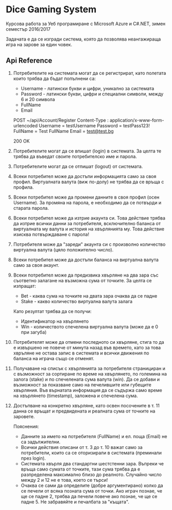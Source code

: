 # Dice Gaming System
Курсова работа за Уеб програмиране с Microsoft Azure и C#.NET, зимен семестър 2016/2017

Задачата е да се изгради система, която да позволява неангажираща игра на зарове за един човек.

## Api Reference
1. Потребителите на системата могат да се регистрират, като полетата които трябва да бъдат попълнени са:
    - Username - латински букви и цифри, уникално за системата
    - Password - латински букви, цифри и специални символи, между 6 и 20 символа
    - FullName
    - Email


    POST ~/api/Account/Register
    Content-Type : application/x-www-form-urlencoded
    Username = testUsername
    Password = testPass123!
    FullName = Test FullName
    Email = test@test.bg
    
    200 OK

2. Потребителите могат да се впишат (login) в системата. За целта те трябва да въведат своите потребителско име и парола.

3. Потребителите могат да се отпишат (logout) от системата.
4. Всеки потребител може да достъпи информацията само за своя профил. Виртуалната валута (виж по-долу) не трябва да се връща с профила.
5. Всеки потребител може да промени данните в своя профил (осен Username). За промяна на парола, е необходимо да се потвърди и старата парола.
6. Всеки потребител може да изтрие акаунта си. Това действие трябва да изтрие всички данни за потребителя, всключително баланса от виртуалната му валута и история на хвърлянията му. Това действие изисква потвърждаване с парола!
7. Потребителя може да "зареди" акаунта си с произволно количество виртуална валута (цяло положително число).
8. Всеки потребител може да достъпи баланса на виртуална валута само за своя акаунт.
9. Всеки потребител може да предизвика хвърляне на два зара със съответно залагане на възможна сума от точките. За целта се изпращат:
    - Bet - каква сума на точките на двата зара очаква да се падне
    - Stake - какво количество виртуална валута залага
    
    Като резултат трябва да се получи:
    - Идентификатор на хвърлянето
    - Win - количеството спечелена виртуална валута (може да е 0 при загуба)
10. Потребителят може да отмени последното си хвърляне, стига то да е извършено не повече от минута назад във времето, като за това хвръляне не остава запис в системата и всички движения по баланса на играча също се отменят.
11. Получаване на списък с хвърлянията за потребителя странициран и с възможност за сортиране по време на хвърлянето, по големина на залога (stake) и по спечелената сума валута (win). Да се добави и възможност за показване само на печелившите или губещите хвърляния. Във върнатата информация да се съдържа само време на хвърлянето (timestamp), заложена и спечелена сума.
12. Достъпване на конкретно хвърляне, като освен посочените в т. 11 данна се връщат и предвидената и реалната сума от точките на заровете.

    Пояснения: 
    - Данните за името на потребителя (FullName) и ел. поща (Email) не са задължителни.
    - Всички действия описани от т. 3 до т. 10 важат само за потребители, които са се оторизирали в системата (преминали през login).
    - Системата хвърля два стандартни шестстенни зара. Въпреки че връща само сумата от точките, тази сума трябва да е разпределена максимално близо до реалното. Случайно число между 2 и 12 не е това, което се търси!
    - Очаква се сами да определите (добре аргументирано) колко да се печели от всяка позната сума от точки. Ако играч познае, че ще се падне 2, трябва да печели повече ако познае, че ще се падне 5. Не забравяйте и печалбата за "къщата".
    
     

